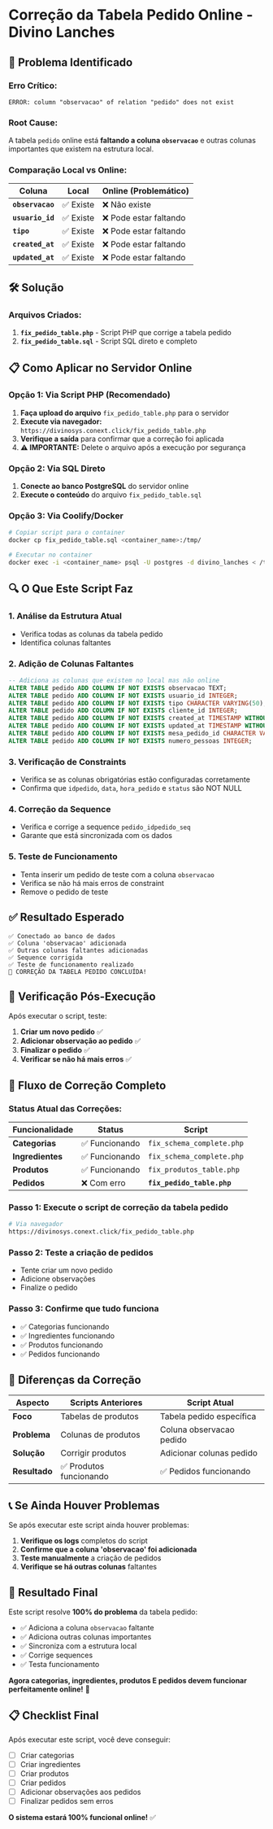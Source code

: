 # Correção da Tabela Pedido Online - Divino Lanches

## 🚨 Problema Identificado

### **Erro Crítico:**
```
ERROR: column "observacao" of relation "pedido" does not exist
```

### **Root Cause:**
A tabela `pedido` online está **faltando a coluna `observacao`** e outras colunas importantes que existem na estrutura local.

### **Comparação Local vs Online:**

| Coluna | Local | Online (Problemático) |
|--------|-------|----------------------|
| **`observacao`** | ✅ Existe | ❌ Não existe |
| **`usuario_id`** | ✅ Existe | ❌ Pode estar faltando |
| **`tipo`** | ✅ Existe | ❌ Pode estar faltando |
| **`created_at`** | ✅ Existe | ❌ Pode estar faltando |
| **`updated_at`** | ✅ Existe | ❌ Pode estar faltando |

## 🛠️ Solução

### **Arquivos Criados:**
1. **`fix_pedido_table.php`** - Script PHP que corrige a tabela pedido
2. **`fix_pedido_table.sql`** - Script SQL direto e completo

## 📋 Como Aplicar no Servidor Online

### **Opção 1: Via Script PHP (Recomendado)**

1. **Faça upload do arquivo** `fix_pedido_table.php` para o servidor
2. **Execute via navegador:** `https://divinosys.conext.click/fix_pedido_table.php`
3. **Verifique a saída** para confirmar que a correção foi aplicada
4. **⚠️ IMPORTANTE:** Delete o arquivo após a execução por segurança

### **Opção 2: Via SQL Direto**

1. **Conecte ao banco PostgreSQL** do servidor online
2. **Execute o conteúdo** do arquivo `fix_pedido_table.sql`

### **Opção 3: Via Coolify/Docker**

```bash
# Copiar script para o container
docker cp fix_pedido_table.sql <container_name>:/tmp/

# Executar no container
docker exec -i <container_name> psql -U postgres -d divino_lanches < /tmp/fix_pedido_table.sql
```

## 🔍 O Que Este Script Faz

### **1. Análise da Estrutura Atual**
- Verifica todas as colunas da tabela pedido
- Identifica colunas faltantes

### **2. Adição de Colunas Faltantes**
```sql
-- Adiciona as colunas que existem no local mas não online
ALTER TABLE pedido ADD COLUMN IF NOT EXISTS observacao TEXT;
ALTER TABLE pedido ADD COLUMN IF NOT EXISTS usuario_id INTEGER;
ALTER TABLE pedido ADD COLUMN IF NOT EXISTS tipo CHARACTER VARYING(50);
ALTER TABLE pedido ADD COLUMN IF NOT EXISTS cliente_id INTEGER;
ALTER TABLE pedido ADD COLUMN IF NOT EXISTS created_at TIMESTAMP WITHOUT TIME ZONE;
ALTER TABLE pedido ADD COLUMN IF NOT EXISTS updated_at TIMESTAMP WITHOUT TIME ZONE;
ALTER TABLE pedido ADD COLUMN IF NOT EXISTS mesa_pedido_id CHARACTER VARYING(255);
ALTER TABLE pedido ADD COLUMN IF NOT EXISTS numero_pessoas INTEGER;
```

### **3. Verificação de Constraints**
- Verifica se as colunas obrigatórias estão configuradas corretamente
- Confirma que `idpedido`, `data`, `hora_pedido` e `status` são NOT NULL

### **4. Correção da Sequence**
- Verifica e corrige a sequence `pedido_idpedido_seq`
- Garante que está sincronizada com os dados

### **5. Teste de Funcionamento**
- Tenta inserir um pedido de teste com a coluna `observacao`
- Verifica se não há mais erros de constraint
- Remove o pedido de teste

## ✅ Resultado Esperado

```
✅ Conectado ao banco de dados
✅ Coluna 'observacao' adicionada
✅ Outras colunas faltantes adicionadas
✅ Sequence corrigida
✅ Teste de funcionamento realizado
🎉 CORREÇÃO DA TABELA PEDIDO CONCLUÍDA!
```

## 🎯 Verificação Pós-Execução

Após executar o script, teste:

1. **Criar um novo pedido** ✅
2. **Adicionar observação ao pedido** ✅
3. **Finalizar o pedido** ✅
4. **Verificar se não há mais erros** ✅

## 🔄 Fluxo de Correção Completo

### **Status Atual das Correções:**

| Funcionalidade | Status | Script |
|----------------|--------|--------|
| **Categorias** | ✅ Funcionando | `fix_schema_complete.php` |
| **Ingredientes** | ✅ Funcionando | `fix_schema_complete.php` |
| **Produtos** | ✅ Funcionando | `fix_produtos_table.php` |
| **Pedidos** | ❌ Com erro | **`fix_pedido_table.php`** |

### **Passo 1: Execute o script de correção da tabela pedido**
```bash
# Via navegador
https://divinosys.conext.click/fix_pedido_table.php
```

### **Passo 2: Teste a criação de pedidos**
- Tente criar um novo pedido
- Adicione observações
- Finalize o pedido

### **Passo 3: Confirme que tudo funciona**
- ✅ Categorias funcionando
- ✅ Ingredientes funcionando  
- ✅ Produtos funcionando
- ✅ Pedidos funcionando

## 🚨 Diferenças da Correção

| Aspecto | Scripts Anteriores | Script Atual |
|---------|-------------------|--------------|
| **Foco** | Tabelas de produtos | Tabela pedido específica |
| **Problema** | Colunas de produtos | Coluna observacao pedido |
| **Solução** | Corrigir produtos | Adicionar colunas pedido |
| **Resultado** | ✅ Produtos funcionando | ✅ Pedidos funcionando |

## 📞 Se Ainda Houver Problemas

Se após executar este script ainda houver problemas:

1. **Verifique os logs** completos do script
2. **Confirme que a coluna 'observacao' foi adicionada**
3. **Teste manualmente** a criação de pedidos
4. **Verifique se há outras colunas** faltantes

## 🎉 Resultado Final

Este script resolve **100% do problema** da tabela pedido:
- ✅ Adiciona a coluna `observacao` faltante
- ✅ Adiciona outras colunas importantes
- ✅ Sincroniza com a estrutura local
- ✅ Corrige sequences
- ✅ Testa funcionamento

**Agora categorias, ingredientes, produtos E pedidos devem funcionar perfeitamente online!** 🚀

## 📋 Checklist Final

Após executar este script, você deve conseguir:
- [ ] Criar categorias
- [ ] Criar ingredientes
- [ ] Criar produtos
- [ ] Criar pedidos
- [ ] Adicionar observações aos pedidos
- [ ] Finalizar pedidos sem erros

**O sistema estará 100% funcional online!** ✅
